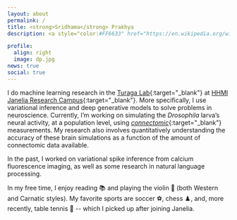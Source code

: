 ```yaml
---
layout: about
permalink: /
title: <strong>Sridhama</strong> Prakhya
description: <a style="color:#FF6633" href="https://en.wikipedia.org/wiki/International_Alphabet_of_Sanskrit_Transliteration" target="_blank">IAST:</a> śrī-dhā-ma pra-khya <audio id="pronunciation"><source src="assets/audio/translate_tts.mp3" type="audio/mpeg"></audio><a class="fas fa-volume-up" alt=" pronunciation generated using Google Translate" onclick="pronounceName()"></a><script>var x = document.getElementById("pronunciation");function pronounceName(){x.play();}</script>

profile:
  align: right
  image: dp.jpg
news: true
social: true
---
```

I do machine learning research in the [Turaga Lab](https://www.janelia.org/lab/turaga-lab){:target="_blank"} at [HHMI Janelia Research Campus](https://www.janelia.org){:target="_blank"}. More specifically, I use variational inference and deep generative models to solve problems in neuroscience. Currently, I’m working on simulating the _Drosophila_ larva’s neural activity, at a population level, using [_connectomic_](https://en.wikipedia.org/wiki/Connectome){:target="_blank"} measurements. My research also involves quantitatively understanding the accuracy of these brain simulations as a function of the amount of connectomic data available.

In the past, I worked on variational spike inference from calcium fluorescence imaging, as well as some research in natural language processing.

In my free time, I enjoy reading 📚 and playing the violin 🎻 (both Western and Carnatic styles). My favorite sports are soccer ⚽, chess ♟️, and, more recently, table tennis 🏓 -- which I picked up after joining Janelia.